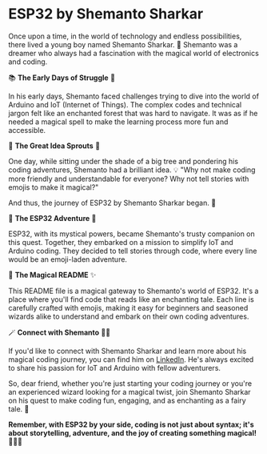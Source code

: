 # ESP32 by Shemanto Sharkar

Once upon a time, in the world of technology and endless possibilities, there lived a young boy named Shemanto Sharkar. 🌟 Shemanto was a dreamer who always had a fascination with the magical world of electronics and coding.

📚 **The Early Days of Struggle** 🤨

In his early days, Shemanto faced challenges trying to dive into the world of Arduino and IoT (Internet of Things). The complex codes and technical jargon felt like an enchanted forest that was hard to navigate. It was as if he needed a magical spell to make the learning process more fun and accessible.

🌱 **The Great Idea Sprouts** 🌈

One day, while sitting under the shade of a big tree and pondering his coding adventures, Shemanto had a brilliant idea. 💡 "Why not make coding more friendly and understandable for everyone? Why not tell stories with emojis to make it magical?"

And thus, the journey of ESP32 by Shemanto Sharkar began. 🚀

📖 **The ESP32 Adventure** 🤖

ESP32, with its mystical powers, became Shemanto's trusty companion on this quest. Together, they embarked on a mission to simplify IoT and Arduino coding. They decided to tell stories through code, where every line would be an emoji-laden adventure.

🏰 **The Magical README** ✨

This README file is a magical gateway to Shemanto's world of ESP32. It's a place where you'll find code that reads like an enchanting tale. Each line is carefully crafted with emojis, making it easy for beginners and seasoned wizards alike to understand and embark on their own coding adventures.

🪄 **Connect with Shemanto** 👨‍💻

If you'd like to connect with Shemanto Sharkar and learn more about his magical coding journey, you can find him on [LinkedIn](https://www.linkedin.com/in/shemanto/). He's always excited to share his passion for IoT and Arduino with fellow adventurers.

So, dear friend, whether you're just starting your coding journey or you're an experienced wizard looking for a magical twist, join Shemanto Sharkar on his quest to make coding fun, engaging, and as enchanting as a fairy tale. 🌠

**Remember, with ESP32 by your side, coding is not just about syntax; it's about storytelling, adventure, and the joy of creating something magical!** 📜🌌🚀
